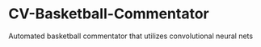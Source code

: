 # CV-Basketball-Commentator
Automated basketball commentator that utilizes convolutional neural nets
